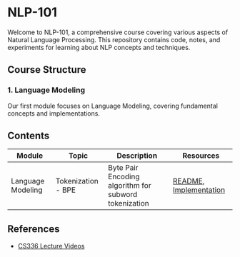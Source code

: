 
# NLP-101

Welcome to NLP-101, a comprehensive course covering various aspects of Natural Language Processing. This repository contains code, notes, and experiments for learning about NLP concepts and techniques.

## Course Structure

### 1. Language Modeling
Our first module focuses on Language Modeling, covering fundamental concepts and implementations.

## Contents

| Module | Topic | Description | Resources |
|--------|-------|-------------|-----------|
| Language Modeling | Tokenization - BPE | Byte Pair Encoding algorithm for subword tokenization | [README](docs/Language-Modeling/Tokenization/BPE/README.md), [Implementation](docs/Language-Modeling/Tokenization/BPE/bpe.py) |

## References

- [CS336 Lecture Videos](https://www.youtube.com/playlist?list=PLoROMvodv4rO1NB9TD4iUZ3q8h6KP2RrT)

